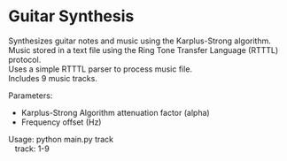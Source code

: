 Guitar Synthesis
================

Synthesizes guitar notes and music using the Karplus-Strong algorithm.  
Music stored in a text file using the Ring Tone Transfer Language (RTTTL) protocol.  
Uses a simple RTTTL parser to process music file.  
Includes 9 music tracks.

Parameters:
* Karplus-Strong Algorithm attenuation factor (alpha)
* Frequency offset (Hz)

Usage: python main.py track  
&nbsp;&nbsp;
track: 1-9
